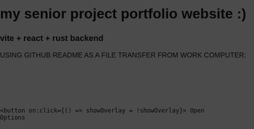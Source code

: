 <h1>my senior project portfolio website :)</h1>
<h3>vite + react + rust backend</h3>

<p>USING GITHUB README AS A FILE TRANSFER FROM WORK COMPUTER:</p>
<code>
  <script>
  let showOverlay = false;
</script>

<style>
  body {
    font-family: Arial, sans-serif;
    margin: 0;
    padding: 0;
  }

  button {
    position: absolute;
    top: 20px;
    right: 20px;
    padding: 10px 20px;
    font-size: 16px;
    cursor: pointer;
    background-color: #4CAF50;
    color: white;
    border: none;
    border-radius: 5px;
  }

  #overlay {
    position: fixed;
    top: 0;
    left: 0;
    width: 100%;
    height: 100%;
    background-color: rgba(0, 0, 0, 0.7);
    opacity: {showOverlay ? 1 : 0};
    visibility: {showOverlay ? 'visible' : 'hidden'};
    transition: opacity 0.5s ease, visibility 0s 0.5s;
  }

  #options {
    position: fixed;
    top: 50%;
    left: 50%;
    transform: translate(-50%, -50%);
    display: flex;
    flex-direction: column;
    gap: 20px;
    opacity: {showOverlay ? 1 : 0};
    visibility: {showOverlay ? 'visible' : 'hidden'};
    transition: opacity 0.5s ease, visibility 0.5s ease;
  }

  .option {
    padding: 10px 20px;
    background-color: #fff;
    color: #333;
    border-radius: 5px;
    cursor: pointer;
    opacity: 0;
    transition: opacity 0.5s ease;
  }

  .option:nth-child(1) {
    transition-delay: 0.5s;
  }

  .option:nth-child(2) {
    transition-delay: 1s;
  }

  .option:nth-child(3) {
    transition-delay: 1.5s;
  }
</style>

<button on:click={() => showOverlay = !showOverlay}>
  Open Options
</button>

<div id="overlay"></div>

<div id="options">
  <div class="option">Option 1</div>
  <div class="option">Option 2</div>
  <div class="option">Option 3</div>
</div>
</code>
